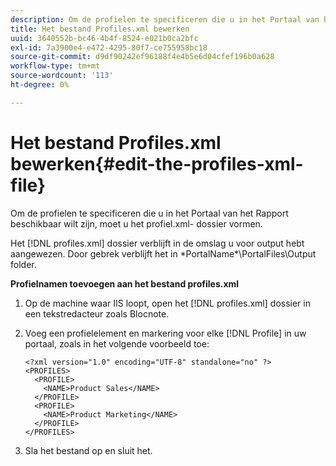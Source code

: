 ```yaml
---
description: Om de profielen te specificeren die u in het Portaal van het Rapport beschikbaar wilt zijn, moet u het profiel.xml- dossier vormen.
title: Het bestand Profiles.xml bewerken
uuid: 3640552b-bc46-4b4f-8524-e021b0ca2bfc
exl-id: 7a3900e4-e472-4295-80f7-ce755958bc18
source-git-commit: d9df90242ef96188f4e4b5e6d04cfef196b0a628
workflow-type: tm+mt
source-wordcount: '113'
ht-degree: 0%

---
```


# Het bestand Profiles.xml bewerken{#edit-the-profiles-xml-file}

Om de profielen te specificeren die u in het Portaal van het Rapport beschikbaar wilt zijn, moet u het profiel.xml- dossier vormen.

Het [!DNL profiles.xml] dossier verblijft in de omslag u voor output hebt aangewezen. Door gebrek verblijft het in \*PortalName*\PortalFiles\Output folder.

**Profielnamen toevoegen aan het bestand profiles.xml**

1. Op de machine waar IIS loopt, open het [!DNL profiles.xml] dossier in een tekstredacteur zoals Blocnote.
1. Voeg een profielelement en markering voor elke [!DNL Profile] in uw portaal, zoals in het volgende voorbeeld toe:

   ```
   <?xml version="1.0" encoding="UTF-8" standalone="no" ?>
   <PROFILES>
     <PROFILE>
       <NAME>Product Sales</NAME>
     </PROFILE>
     <PROFILE>
       <NAME>Product Marketing</NAME>
     </PROFILE>
   </PROFILES>
   ```

1. Sla het bestand op en sluit het.
